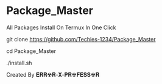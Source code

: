 # Package_Master

All Packages Install On Termux In One Click

git clone https://github.com/Techies-1234/Package_Master

cd Package_Master

./install.sh

Created By 𝐄𝐑𝐑☢︎𝐑-𝐗-𝐏𝐑☢︎𝐅𝐄𝐒𝐒☢︎𝐑

